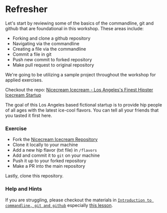 # Refresher

Let's start by reviewing some of the basics of the commandline, git and github that are foundational in this workshop. These areas include:

- Forking and clone a github repository
- Navigating via the commandline
- Creating a file via the commandline
- Commit a file in git
- Push new commit to forked repository
- Make pull request to original repository

We're going to be utilizing a sample project throughout the workshop for applied exercises.

Checkout the repo: [Nicecream Icecream - Los Angeles's Finest Hipster Icecream Startup](https://github.com/ndanielsen/nicecream.github.io)

The goal of this Los Angeles based fictional startup is to provide hip people of all ages with the latest ice-cool flavors. You can tell all your friends that you tasted it first here.


### Exercise

- Fork the [Nicecream Icecream Repository](https://github.com/ndanielsen/nicecream.github.io)
- Clone it locally to your machine
- Add a new hip flavor (txt file) in `/flavors`
- Add and commit it to `git` on your machine 
- Push it up to your forked repository
- Make a PR into the main repository

Lastly, clone this repository.

### Help and Hints

If you are struggling, please checkout the materials in [`Introduction to commandline, git and github`](https://github.com/ndanielsen/intro-cli-git-github) especially [this lesson](https://github.com/ndanielsen/intro-cli-git-github/blob/master/materials/3-Github.md).